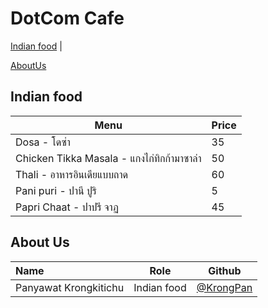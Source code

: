# DotCom Cafe

[Indian food](Menu.md) | 

[AboutUs](#About-us)

## Indian food
| Menu | Price|
| ---- | ---- |
| Dosa - โดซ่า | 35 |
| Chicken Tikka Masala - แกงไก่ทิกก้ามาซาล่า | 50 |
| Thali - อาหารอินเดียแบบถาด | 60 |
| Pani puri - ปานี ปูริ | 5 |
| Papri Chaat - ปาปรี จาฏ | 45 |


## About Us

| Name      | Role      | Github          |
|:----------|-----------|-----------------|
| Panyawat Krongkitichu | Indian food | [@KrongPan](https://github.com/KrongPan) |

